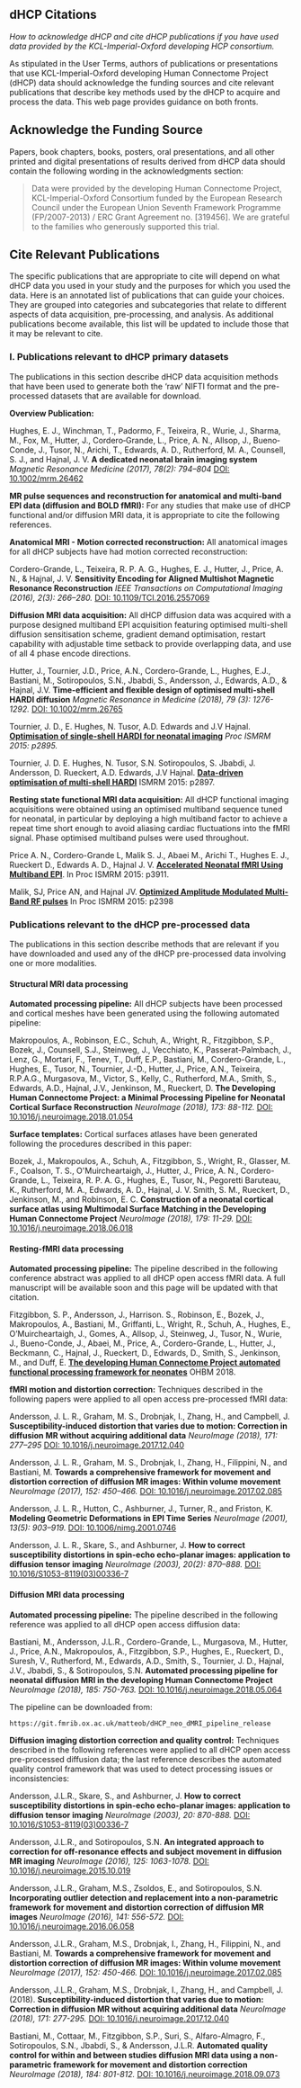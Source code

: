 ---
---

## dHCP Citations

*How to acknowledge dHCP and cite dHCP publications if you have used data
provided by the KCL-Imperial-Oxford developing HCP consortium.*

As stipulated in the User Terms, authors of publications or presentations
that use KCL-Imperial-Oxford developing Human Connectome Project (dHCP)
data should acknowledge the funding sources and cite relevant publications
that describe key methods used by the dHCP to acquire and process the data.
This web page provides guidance on both fronts.

## Acknowledge the Funding Source

Papers, book chapters, books, posters, oral presentations, and all other
printed and digital presentations of results derived from dHCP data should
contain the following wording in the acknowledgments section:

> Data were provided by the developing Human Connectome Project,
> KCL-Imperial-Oxford Consortium funded by the European Research Council
> under the European Union Seventh Framework Programme (FP/2007-2013) / ERC
> Grant Agreement no. [319456]. We are grateful to the families who generously
> supported this trial.

## Cite Relevant Publications

The specific publications that are appropriate to cite will depend on what
dHCP data you used in your study and the purposes for which you used the data.
Here is an annotated list of publications that can guide your choices.
They are grouped into categories and subcategories that relate to different
aspects of data acquisition, pre-processing, and analysis. As additional
publications become available, this list will be updated to include those
that it may be relevant to cite.

### I. Publications relevant to dHCP primary datasets

The publications in this section describe dHCP data acquisition methods
that have been used to generate both the ‘raw’ NIFTI format and the
pre-processed datasets that are available for download.

**Overview Publication:**

Hughes, E. J., Winchman, T., Padormo, F., Teixeira, R., Wurie, J., Sharma,
M.,  Fox, M.,  Hutter, J.,  Cordero‐Grande, L., Price, A. N.,  Allsop, J.,
Bueno‐Conde, J., Tusor, N.,  Arichi, T.,  Edwards, A. D.,  Rutherford,
M. A., Counsell, S. J.,  and Hajnal, J. V. **A dedicated neonatal brain
imaging system** *Magnetic Resonance Medicine (2017), 78(2): 794–804* [DOI:
10.1002/mrm.26462](https://doi.org/10.1002/mrm.26462)

**MR pulse sequences and reconstruction for anatomical and multi-band EPI data
(diffusion and BOLD fMRI):** For any studies that make use of dHCP functional
and/or diffusion MRI data, it is appropriate to cite the following references.

**Anatomical MRI - Motion corrected reconstruction:** All anatomical images
for all dHCP subjects have had motion corrected reconstruction:

Cordero-Grande, L., Teixeira, R. P. A. G., Hughes, E. J.,
Hutter, J., Price, A. N., & Hajnal, J. V. **Sensitivity Encoding
for Aligned Multishot Magnetic Resonance Reconstruction** *IEEE
Transactions on Computational Imaging (2016), 2(3): 266–280.* [DOI:
10.1109/TCI.2016.2557069](https://doi.org/10.1002/mrm.26462)

**Diffusion MRI data acquisition:** All dHCP diffusion data was acquired
with a purpose designed multiband EPI acquisition featuring optimised
multi-shell diffusion sensitisation scheme, gradient demand optimisation,
restart capability with adjustable time setback to provide overlapping data,
and use of all 4 phase encode directions.

Hutter, J., Tournier, J.D., Price, A.N., Cordero-Grande, L., Hughes, E.J.,
Bastiani, M., Sotiropoulos, S.N., Jbabdi, S., Andersson, J., Edwards, A.D.,
& Hajnal, J.V. **Time-efficient and flexible design of optimised multi-shell
HARDI diffusion** *Magnetic Resonance in Medicine (2018), 79 (3): 1276-1292.*
[DOI: 10.1002/mrm.26765](https://doi.org/10.1002/mrm.26765)

Tournier, J. D., E. Hughes, N. Tusor, A.D. Edwards and J.V
Hajnal. [**Optimisation of single-shell HARDI for neonatal
imaging**](http://www.developingconnectome.org/wp-content/uploads/sites/70/2019/08/Optimisation-of-single-shell-HARDI-for-neonatal-imaging-.pdf)
*Proc ISMRM 2015: p2895.*

Tournier, J. D.  E. Hughes, N. Tusor,
S.N. Sotiropoulos, S. Jbabdi, J. Andersson, D. Rueckert,
A.D. Edwards, J.V Hajnal. [**Data-driven optimisation of multi-shell
HARDI**](http://www.developingconnectome.org/wp-content/uploads/sites/70/2019/08/Data-driven-optimisation-of-multi-shell-HARDI.pdf)
ISMRM 2015: p2897.

**Resting state functional MRI data acquisition:** All dHCP functional
imaging acquisitions were obtained using an optimised multiband sequence
tuned for neonatal, in particular by deploying a high multiband factor to
achieve a repeat time short enough to avoid aliasing cardiac fluctuations
into the fMRI signal. Phase optimised multiband pulses were used throughout.

Price A. N., Cordero-Grande L, Malik S. J., Abaei M., Arichi T., Hughes
E. J., Rueckert D., Edwards A. D., Hajnal J. V. [**Accelerated Neonatal fMRI
Using Multiband
EPI**](http://www.developingconnectome.org/wp-content/uploads/sites/70/2019/08/Accelerated-Neonatal-fMRI-using-Multiband-EPI.-ISMRM-2015.pdf). In Proc ISMRM 2015: p3911.

Malik, SJ, Price AN, and Hajnal
JV. [**Optimized Amplitude Modulated Multi-Band RF
pulses**](http://www.developingconnectome.org/wp-content/uploads/sites/70/2019/08/Optimized-Amplitude-Modulated-Muli-Band-RF-pulses.pdf)
In Proc ISMRM 2015: p2398

### Publications relevant to the dHCP pre-processed data

The publications in this section describe methods that are relevant if you
have downloaded and used any of the dHCP pre-processed data involving one
or more modalities.

#### Structural MRI data processing

**Automated processing pipeline:** All dHCP subjects have been processed and
cortical meshes have been generated using the following automated pipeline:

Makropoulos, A., Robinson, E.C., Schuh, A., Wright, R., Fitzgibbon, S.P.,
Bozek, J., Counsell, S.J., Steinweg, J., Vecchiato, K., Passerat-Palmbach, J.,
Lenz, G., Mortari, F., Tenev, T., Duff, E.P., Bastiani, M., Cordero-Grande,
L., Hughes, E., Tusor, N., Tournier, J.-D., Hutter, J., Price, A.N., Teixeira,
R.P.A.G., Murgasova, M., Victor, S., Kelly, C., Rutherford, M.A., Smith, S.,
Edwards, A.D., Hajnal, J.V., Jenkinson, M., Rueckert, D. **The Developing
Human Connectome Project: a Minimal Processing Pipeline for Neonatal
Cortical Surface Reconstruction** *NeuroImage (2018), 173: 88-112.* [DOI:
10.1016/j.neuroimage.2018.01.054](https://doi.org/10.1016/j.neuroimage.2018.01.054)

**Surface templates:** Cortical surfaces atlases have been generated
following the procedures described in this paper:

Bozek, J., Makropoulos, A., Schuh, A., Fitzgibbon, S., Wright, R., Glasser,
M. F., Coalson, T. S., O'Muircheartaigh, J., Hutter, J., Price, A. N.,
Cordero-Grande, L., Teixeira, R. P. A. G., Hughes, E., Tusor, N., Pegoretti
Baruteau, K., Rutherford, M. A.,  Edwards, A. D., Hajnal, J. V.  Smith,
S. M., Rueckert, D., Jenkinson, M., and Robinson, E. C. **Construction of
a neonatal cortical surface atlas using Multimodal Surface Matching in the
Developing Human Connectome Project** *NeuroImage (2018), 179: 11-29.* [DOI:
10.1016/j.neuroimage.2018.06.018](https://doi.org/10.1016/j.neuroimage.2018.06.018)

#### Resting-fMRI data processing 

**Automated processing pipeline:** The pipeline described in the following
conference abstract was applied to all dHCP open access fMRI data.  A full
manuscript will be available soon and this page will be updated with that
citation.

Fitzgibbon, S. P., Andersson, J., Harrison. S., Robinson, E., Bozek, J.,
Makropoulos, A., Bastiani, M., Griffanti, L., Wright, R., Schuh, A., Hughes,
E., O’Muircheartaigh, J., Gomes, A., Allsop, J., Steinweg, J., Tusor,
N., Wurie, J., Bueno-Conde, J., Abaei, M., Price, A., Cordero-Grande,
L., Hutter, J., Beckmann, C., Hajnal, J., Rueckert, D., Edwards,
D., Smith, S., Jenkinson, M., and Duff, E. [**The developing
Human Connectome Project automated functional processing framework for
neonates**](http://www.developingconnectome.org/wp-content/uploads/sites/70/2019/08/The-developing-Human-Connectome-Project-automated-functional-processing-framework-for-neonates.pdf)
OHBM 2018.

**fMRI motion and distortion correction:** Techniques described in the
following papers were applied to all open access pre-processed fMRI data:

Andersson, J. L. R., Graham, M. S., Drobnjak, I., Zhang, H.,
and Campbell, J. **Susceptibility-induced distortion that varies
due to motion: Correction in diffusion MR without acquiring
additional data** *NeuroImage (2018), 171: 277–295* [DOI:
10.1016/j.neuroimage.2017.12.040](https://doi.org/10.1016/j.neuroimage.2017.12.040)

Andersson, J. L. R., Graham, M. S., Drobnjak, I., Zhang, H.,
Filippini, N., and Bastiani, M. **Towards a comprehensive framework
for movement and distortion correction of diffusion MR images:
Within volume movement** *NeuroImage (2017), 152: 450–466.* [DOI:
10.1016/j.neuroimage.2017.02.085](https://doi.org/10.1016/j.neuroimage.2017.02.085)

Andersson, J. L. R., Hutton, C., Ashburner, J., Turner, R., and Friston,
K. **Modeling Geometric Deformations in EPI Time Series** *NeuroImage (2001),
13(5): 903–919.* [DOI:
10.1006/nimg.2001.0746](https://doi.org/10.1006/nimg.2001.0746)

Andersson, J. L. R., Skare, S., and Ashburner, J. **How to correct
susceptibility distortions in spin-echo echo-planar images: application
to diffusion tensor imaging** *NeuroImage (2003), 20(2): 870–888.* [DOI:
10.1016/S1053-8119(03)00336-7](https://doi.org/10.1016/S1053-8119(03)00336-7)

#### Diffusion MRI data processing

**Automated processing pipeline:** The pipeline described in the following
reference was applied to all dHCP open access diffusion data:

Bastiani, M., Andersson, J.L.R., Cordero-Grande, L., Murgasova, M., Hutter,
J., Price, A.N., Makropoulos, A., Fitzgibbon, S.P., Hughes, E., Rueckert,
D., Suresh, V., Rutherford, M., Edwards, A.D., Smith, S., Tournier,
J. D., Hajnal, J.V., Jbabdi, S., & Sotiropoulos, S.N. **Automated
processing pipeline for neonatal diffusion MRI in the developing
Human Connectome Project** *NeuroImage (2018), 185: 750-763.* [DOI:
10.1016/j.neuroimage.2018.05.064](https://doi.org/10.1016/j.neuroimage.2018.05.064)

The pipeline can be downloaded from: 

    https://git.fmrib.ox.ac.uk/matteob/dHCP_neo_dMRI_pipeline_release

**Diffusion imaging distortion correction and quality control:** Techniques
described in the following references were applied to all dHCP open access
pre-processed diffusion data; the last reference describes the automated
quality control framework that was used to detect processing issues or
inconsistencies:

Andersson, J.L.R., Skare, S., and Ashburner, J. **How to correct
susceptibility distortions in spin-echo echo-planar images: application
to diffusion tensor imaging** *NeuroImage (2003), 20: 870-888.* [DOI:
10.1016/S1053-8119(03)00336-7](https://doi.org/10.1016/S1053-8119(03)00336-7)

Andersson, J.L.R., and Sotiropoulos, S.N. **An integrated approach
to correction for off-resonance effects and subject movement in
diffusion MR imaging** *NeuroImage (2016), 125: 1063-1078.* [DOI:
10.1016/j.neuroimage.2015.10.019](https://doi.org/10.1016/j.neuroimage.2015.10.019)

Andersson, J.L.R., Graham, M.S., Zsoldos, E., and Sotiropoulos,
S.N. **Incorporating outlier detection and replacement into a
non-parametric framework for movement and distortion correction
of diffusion MR images** *NeuroImage (2016), 141: 556-572.* [DOI:
10.1016/j.neuroimage.2016.06.058](https://doi.org/10.1016/j.neuroimage.2016.06.058)

Andersson, J.L.R., Graham, M.S., Drobnjak, I., Zhang, H., Filippini,
N., and Bastiani, M. **Towards a comprehensive framework for
movement and distortion correction of diffusion MR images:
Within volume movement** *NeuroImage (2017), 152: 450-466.* [DOI:
10.1016/j.neuroimage.2017.02.085](https://doi.org/10.1016/j.neuroimage.2017.02.085)

Andersson, J.L.R., Graham, M.S., Drobnjak, I., Zhang, H., and
Campbell, J. (2018). **Susceptibility-induced distortion that
varies due to motion: Correction in diffusion MR without acquiring
additional data** *NeuroImage (2018), 171: 277-295.* [DOI:
10.1016/j.neuroimage.2017.12.040](https://doi.org/10.1016/j.neuroimage.2017.12.040)

Bastiani, M., Cottaar, M., Fitzgibbon, S.P., Suri, S.,
Alfaro-Almagro, F., Sotiropoulos, S.N., Jbabdi, S., & Andersson,
J.L.R. **Automated quality control for within and between studies
diffusion MRI data using a non-parametric framework for movement
and distortion correction** *NeuroImage (2018), 184: 801-812.* [DOI:
10.1016/j.neuroimage.2018.09.073](https://doi.org/10.1016/j.neuroimage.2018.09.073)


